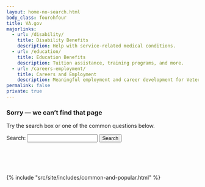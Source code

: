 ```yaml
---
layout: home-no-search.html
body_class: fourohfour
title: VA.gov
majorlinks:
  - url: /disability/
    title: Disability Benefits
    description: Help with service-related medical conditions.
  - url: /education/
    title: Education Benefits
    description: Tuition assistance, training programs, and more.
  - url: /careers-employment/
    title: Careers and Employment
    description: Meaningful employment and career development for Veterans and their families.
permalink: false
private: true
---
```

<div class="main maintenance-page vads-u-padding-top--4" role="main">
  <div class="primary">
    <div class="row">
      <div class="usa-content vads-u-text-align--center vads-u-margin-x--auto">
        <h3>Sorry — we can’t find that page</h3>
        <p>Try the search box or one of the common questions below.</p>
        <div class="feature vads-u-display--flex vads-u-align-items--center">
          <form
            accept-charset="UTF-8"
            action="/search/"
            id="search_form"
            class="full-width search-form-bottom-margin"
            method="get"
          >
            <div
              class="vads-u-display--flex vads-u-align-items--flex-start vads-u-justify-content--center"
              style="height:5.7rem;"
            >
              <label for="mobile-query" class="sr-only">
                Search:
              </label>
              <input
                autocomplete="off"
                class="usagov-search-autocomplete full-width vads-u-height--full vads-u-margin--0 vads-u-max-width--100"
                id="mobile-query"
                name="query"
                type="text"
              />
              <input
                type="submit"
                value="Search"
                style="borderRadius: 0 3px 3px 0;"
                class="vads-u-height--full vads-u-margin--0"
              />
            </div>
          </form>
        </div>
      </div>
    </div>
  </div>
</div>
{% include "src/site/includes/common-and-popular.html" %}

<script>
  recordEvent({ event: 'nav-404-error' });
</script>
